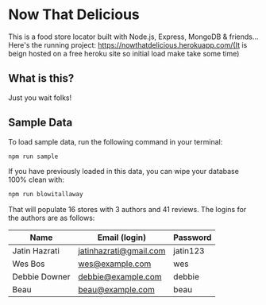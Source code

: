 # Now That Delicious

This is a food store locator built with Node.js, Express, MongoDB & friends...
Here's the running project: https://nowthatdelicious.herokuapp.com/(It is beign hosted on a free heroku site so initial load make take some time)

## What is this?

Just you wait folks!

## Sample Data

To load sample data, run the following command in your terminal:

```bash
npm run sample
```

If you have previously loaded in this data, you can wipe your database 100% clean with:

```bash
npm run blowitallaway
```

That will populate 16 stores with 3 authors and 41 reviews. The logins for the authors are as follows:

| Name          | Email (login)          | Password |
| ------------- | ---------------------- | -------- |
| Jatin Hazrati | jatinhazrati@gmail.com | jatin123 |
| Wes Bos       | wes@example.com        | wes      |
| Debbie Downer | debbie@example.com     | debbie   |
| Beau          | beau@example.com       | beau     |
